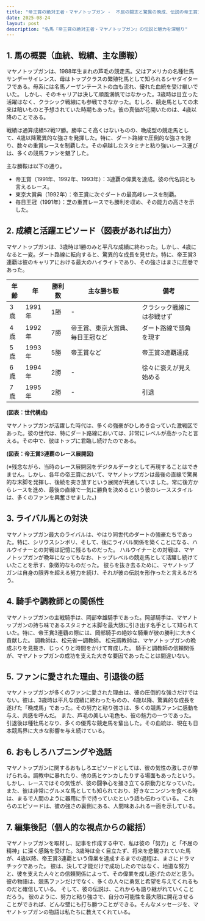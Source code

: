 ```yaml
---
title: "帝王賞の絶対王者・マヤノトップガン -  不屈の闘志と驚異の晩成、伝説の帝王賞三連覇"
date: 2025-08-24
layout: post
description: "名馬『帝王賞の絶対王者・マヤノトップガン』の伝説と魅力を深堀り"
---
```


## 1. 馬の概要（血統、戦績、主な勝鞍）

マヤノトップガンは、1988年生まれの芦毛の競走馬。父はアメリカの名種牡馬サンデーサイレンス、母はトップクラスの繁殖牝馬として知られるシヤダイターフである。母系には名馬ノーザンテーストの血も流れ、優れた血統を受け継いでいた。  しかし、そのキャリアは決して順風満帆ではなかった。3歳時は目立った活躍はなく、クラシック戦線にも参戦できなかった。むしろ、競走馬としての未来は暗いものと予想されていた時期もあった。彼の真価が花開いたのは、4歳以降のことである。

戦績は通算成績52戦17勝。勝率こそ高くはないものの、晩成型の競走馬として、4歳以降驚異的な強さを発揮した。特に、ダート路線で圧倒的な強さを誇り、数々の重賞レースを制覇した。その卓越したスタミナと粘り強いレース運びは、多くの競馬ファンを魅了した。

主な勝鞍は以下の通り。

* 帝王賞（1991年、1992年、1993年）：3連覇の偉業を達成。彼の代名詞とも言えるレース。
* 東京大賞典（1992年）：帝王賞に次ぐダートの最高峰レースを制覇。
* 毎日王冠（1991年）：芝の重賞レースでも勝利を収め、その能力の高さを示した。


## 2. 成績と活躍エピソード（図表があれば出力）

マヤノトップガンは、3歳時は1勝のみと平凡な成績に終わった。しかし、4歳になると一変。ダート路線に転向すると、驚異的な成長を見せた。特に、帝王賞3連覇は彼のキャリアにおける最大のハイライトであり、その強さはまさに圧巻であった。

| 年齢 | 年 | 勝利数 | 主な勝ち鞍 | 備考 |
|---|---|---|---|---|
| 3歳 | 1991年 | 1勝 |  - |  クラシック戦線には参戦せず |
| 4歳 | 1992年 | 7勝 | 帝王賞、東京大賞典、毎日王冠など | ダート路線で頭角を現す |
| 5歳 | 1993年 | 5勝 | 帝王賞など | 帝王賞3連覇達成 |
| 6歳 | 1994年 | 2勝 | - | 徐々に衰えが見え始める |
| 7歳 | 1995年 | 2勝 | - |  引退 |


**(図表：世代構成)**

マヤノトップガンが活躍した時代は、多くの強豪がひしめき合っていた激戦区であった。彼の世代は、特にダート路線においては、非常にレベルが高かったと言える。その中で、彼はトップに君臨し続けたのである。


**(図表：帝王賞3連覇のレース展開図)**

(※残念ながら、当時のレース展開図をデジタルデータとして再現することはできません。しかし、各年の帝王賞において、マヤノトップガンは最後の直線で驚異的な末脚を発揮し、後続を突き放すという展開が共通していました。常に後方からレースを進め、最後の直線で一気に勝負を決めるという彼のレーススタイルは、多くのファンを興奮させました。)


## 3. ライバル馬との対決

マヤノトップガン最大のライバルは、やはり同世代のダートの強豪たちであった。特に、シリウスシンボリ、そして、後にライバル関係を築くことになる、ハルウイナーとの対戦は記憶に残るものだった。  ハルウイナーとの対戦は、マヤノトップガンが晩年になってもなお、トップレベルの競走馬として活躍し続けていたことを示す、象徴的なものだった。  彼らを抜き去るために、マヤノトップガンは自身の限界を超える努力を続け、それが彼の伝説を形作ったと言えるだろう。


## 4. 騎手や調教師との関係性

マヤノトップガンの主戦騎手は、岡部幸雄騎手であった。岡部騎手は、マヤノトップガンの持ち味であるスタミナと末脚を最大限に引き出す名手として知られていた。特に、帝王賞3連覇の際には、岡部騎手の絶妙な騎乗が彼の勝利に大きく貢献した。  調教師は、松元省一調教師。  松元調教師は、マヤノトップガンの晩成ぶりを見抜き、じっくりと時間をかけて育成した。  騎手と調教師の信頼関係が、マヤノトップガンの成功を支えた大きな要因であったことは間違いない。


## 5. ファンに愛された理由、引退後の話

マヤノトップガンが多くのファンに愛された理由は、彼の圧倒的な強さだけではない。彼は、3歳時は平凡な成績に終わったものの、4歳以降、驚異的な成長を遂げた「晩成馬」であった。その努力と粘り強さは、多くの競馬ファンに感動を与え、共感を呼んだ。  また、芦毛の美しい毛色も、彼の魅力の一つであった。  引退後は種牡馬となり、多くの優秀な競走馬を輩出した。その血統は、現在も日本競馬界に大きな影響を与え続けている。


## 6. おもしろハプニングや逸話

マヤノトップガンに関するおもしろエピソードとしては、彼の気性の激しさが挙げられる。調教中に暴れたり、他の馬とケンカしたりする場面もあったという。  しかし、レースではその気性が、彼の闘争心を掻き立てる原動力となっていた。  また、彼は非常にグルメな馬としても知られており、好きなニンジンを食べる時は、まるで人間のように器用に手で持っていたという話も伝わっている。  これらのエピソードは、彼の強さの裏側にある、人間味あふれる一面を示している。


## 7. 編集後記（個人的な視点からの総括）

マヤノトップガンを取材し、記事を作成する中で、私は彼の「努力」と「不屈の精神」に深く感銘を受けた。3歳時は全く目立たず、将来を悲観されていた馬が、4歳以降、帝王賞3連覇という偉業を達成するまでの過程は、まさにドラマチックであった。  彼は、決して才能だけで成功したのではなく、地道な努力と、彼を支えた人々との信頼関係によって、その偉業を成し遂げたのだと思う。  彼の物語は、競馬ファンだけでなく、多くの人々に勇気と希望を与えてくれるものだと確信している。  そして、彼の伝説は、これからも語り継がれていくことだろう。  彼のように、努力と粘り強さで、自分の可能性を最大限に開花させることができれば、どんな壁にも打ち勝つことができる。そんなメッセージを、マヤノトップガンの物語は私たちに教えてくれている。
